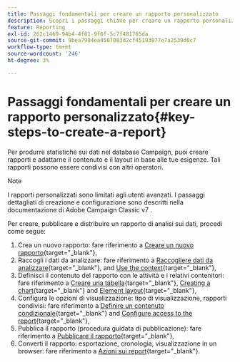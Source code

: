 ```yaml
---
title: Passaggi fondamentali per creare un rapporto personalizzato
description: Scopri i passaggi chiave per creare un rapporto personalizzato
feature: Reporting
exl-id: 262c1469-94b4-4f81-9f6f-5c7f481765da
source-git-commit: 9bea7904ea4507083d2cf45193877e7a2539d0c7
workflow-type: tm+mt
source-wordcount: '246'
ht-degree: 3%

---
```


# Passaggi fondamentali per creare un rapporto personalizzato{#key-steps-to-create-a-report}

Per produrre statistiche sui dati nel database Campaign, puoi creare rapporti e adattarne il contenuto e il layout in base alle tue esigenze. Tali rapporti possono essere condivisi con altri operatori.

>[!NOTE]
>
>I rapporti personalizzati sono limitati agli utenti avanzati. I passaggi dettagliati di creazione e configurazione sono descritti nella documentazione di Adobe Campaign Classic v7 .

Per creare, pubblicare e distribuire un rapporto di analisi sui dati, procedi come segue:

1. Crea un nuovo rapporto: fare riferimento a [Creare un nuovo rapporto](https://experienceleague.adobe.com/docs/campaign-classic/using/reporting/creating-new-reports/creating-a-new-report.html){target="_blank"},
1. Raccogli i dati da analizzare: fare riferimento a [Raccogliere dati da analizzare](https://experienceleague.adobe.com/docs/campaign-classic/using/reporting/creating-new-reports/collecting-data-to-analyze.html){target="_blank"}, and [Use the context](https://experienceleague.adobe.com/docs/campaign-classic/using/reporting/creating-new-reports/collecting-data-to-analyze.html){target="_blank"},
1. Definisci il contenuto del rapporto con le attività e i relativi contenitori: fare riferimento a [Creare una tabella](https://experienceleague.adobe.com/docs/campaign-classic/using/reporting/creating-new-reports/creating-a-table.html){target="_blank"}, [Creating a chart](https://experienceleague.adobe.com/docs/campaign-classic/using/reporting/creating-new-reports/creating-a-chart.html?lang=it){target="_blank"} and [Element layout](https://experienceleague.adobe.com/docs/campaign-classic/using/reporting/creating-new-reports/element-layout.html){target="_blank"},
1. Configura le opzioni di visualizzazione: tipo di visualizzazione, rapporti condivisi: fare riferimento a [Definire un contenuto condizionale](https://experienceleague.adobe.com/docs/campaign-classic/using/reporting/creating-new-reports/defining-a-conditional-content.html){target="_blank"} and [Configure access to the report](https://experienceleague.adobe.com/docs/campaign-classic/using/reporting/creating-new-reports/configuring-access-to-the-report.html){target="_blank"},
1. Pubblica il rapporto (procedura guidata di pubblicazione): fare riferimento a [Pubblicare il rapporto](https://experienceleague.adobe.com/docs/campaign-classic/using/reporting/creating-new-reports/configuring-access-to-the-report.html#publishing-the-report){target="_blank"},
1. Converti il rapporto: esportazione, cronologia, visualizzazione in un browser: fare riferimento a [Azioni sui report](https://experienceleague.adobe.com/docs/campaign-classic/using/reporting/creating-new-reports/actions-on-reports.html){target="_blank"}.
